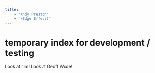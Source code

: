 ```yaml
---
title:
    - "Andy Preston"
    - "(Edge Effect)"
---
```

# temporary index for development / testing

Look at him! Look at Geoff Wode!
